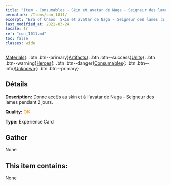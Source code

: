 ```yaml
---
title: "Item - Consumables - Skin et avatar de Naga - Seigneur des lames (2 jours)"
permalink: /Items/con_1011/
excerpt: "Era of Chaos  Skin et avatar de Naga - Seigneur des lames (2 jours)"
last_modified_at: 2021-03-24
locale: fr
ref: "con_1011.md"
toc: false
classes: wide
---
```

 [Materials](/fr/Items/){: .btn .btn--primary}[Artifacts](/fr/Items/Artifacts/){: .btn .btn--success}[Units](/fr/Items/Units/){: .btn .btn--warning}[Heroes](/fr/Items/Heroes/){: .btn .btn--danger}[Consumables](/fr/Items/Consumables/){: .btn .btn--info}[Unknown](/fr/Items/Unknown/){: .btn .btn--primary}

## Détails
 **Description:** Donne accès au skin et à l'avatar de Naga - Seigneur des lames pendant 2 jours.

 **Quality:** <span style="color: #FF8C00">OK</span>

 **Type:** Experience Card

## Gather

  None

## This item contains:

  None

